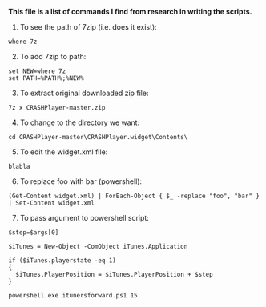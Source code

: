 **This file is a list of commands I find from research in writing the scripts.**  

1) To see the path of 7zip (i.e. does it exist):  
```
where 7z
```  

2) To add 7zip to path:
```  
set NEW=where 7z  
set PATH=%PATH%;%NEW%  
```  
  
3) To extract original downloaded zip file:
```
7z x CRASHPlayer-master.zip
```
  
4) To change to the directory we want:  
```
cd CRASHPlayer-master\CRASHPlayer.widget\Contents\
```

5) To edit the widget.xml file:
```
blabla
```

6) To replace foo with bar (powershell):
```
(Get-Content widget.xml) | ForEach-Object { $_ -replace "foo", "bar" } | Set-Content widget.xml
```

7) To pass argument to powershell script:
```
$step=$args[0]

$iTunes = New-Object -ComObject iTunes.Application

if ($iTunes.playerstate -eq 1)
{
  $iTunes.PlayerPosition = $iTunes.PlayerPosition + $step
}

powershell.exe itunersforward.ps1 15
```
